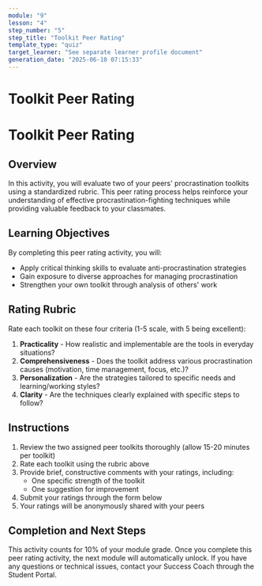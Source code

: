 ```yaml
---
module: "9"
lesson: "4"
step_number: "5"
step_title: "Toolkit Peer Rating"
template_type: "quiz"
target_learner: "See separate learner profile document"
generation_date: "2025-06-10 07:15:33"
---
```


# Toolkit Peer Rating

# Toolkit Peer Rating

## Overview
In this activity, you will evaluate two of your peers' procrastination toolkits using a standardized rubric. This peer rating process helps reinforce your understanding of effective procrastination-fighting techniques while providing valuable feedback to your classmates.

## Learning Objectives
By completing this peer rating activity, you will:
- Apply critical thinking skills to evaluate anti-procrastination strategies
- Gain exposure to diverse approaches for managing procrastination
- Strengthen your own toolkit through analysis of others' work

## Rating Rubric
Rate each toolkit on these four criteria (1-5 scale, with 5 being excellent):
1. **Practicality** - How realistic and implementable are the tools in everyday situations?
2. **Comprehensiveness** - Does the toolkit address various procrastination causes (motivation, time management, focus, etc.)?
3. **Personalization** - Are the strategies tailored to specific needs and learning/working styles?
4. **Clarity** - Are the techniques clearly explained with specific steps to follow?

## Instructions
1. Review the two assigned peer toolkits thoroughly (allow 15-20 minutes per toolkit)
2. Rate each toolkit using the rubric above
3. Provide brief, constructive comments with your ratings, including:
   - One specific strength of the toolkit
   - One suggestion for improvement
4. Submit your ratings through the form below
5. Your ratings will be anonymously shared with your peers

## Completion and Next Steps
This activity counts for 10% of your module grade. Once you complete this peer rating activity, the next module will automatically unlock. If you have any questions or technical issues, contact your Success Coach through the Student Portal.
